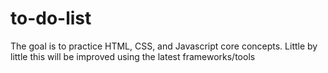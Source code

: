 # to-do-list
The goal is to practice HTML, CSS, and Javascript core concepts. Little by little this will be improved using the latest frameworks/tools
